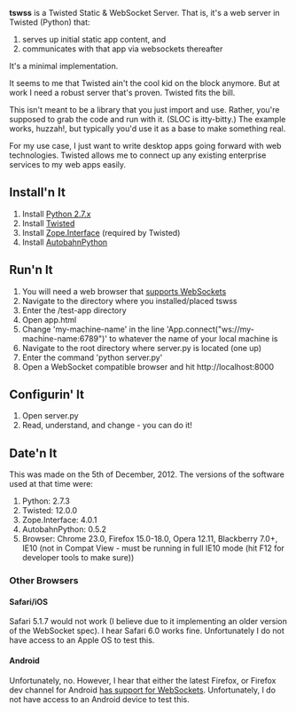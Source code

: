 **tswss** is a Twisted Static & WebSocket Server. That is, it's a web server in Twisted (Python) that:

1. serves up initial static app content, and
2. communicates with that app via websockets thereafter

It's a minimal implementation.

It seems to me that Twisted ain't the cool kid on the block anymore. But at work I need a robust server that's proven. Twisted fits the bill.

This isn't meant to be a library that you just import and use. Rather, you're supposed to grab the code and run with it. (SLOC is itty-bitty.) The example works, huzzah!, but typically you'd use it as a base to make something real.

For my use case, I just want to write desktop apps going forward with web technologies. Twisted allows me to connect up any existing enterprise services to my web apps easily.

## Install'n It

1. Install [Python 2.7.x](http://www.python.org/download/releases/2.7.3/)
2. Install [Twisted](http://twistedmatrix.com/trac)
3. Install [Zope.Interface](http://pypi.python.org/pypi/zope.interface) (required by Twisted)
4. Install [AutobahnPython](http://www.autobahn.ws/python)

## Run'n It

1. You will need a web browser that [supports WebSockets](http://caniuse.com/#search=websocket)
2. Navigate to the directory where you installed/placed tswss
3. Enter the /test-app directory
4. Open app.html
5. Change 'my-machine-name' in the line 'App.connect("ws://my-machine-name:6789")' to whatever the name of your local machine is
6. Navigate to the root directory where server.py is located (one up)
7. Enter the command 'python server.py'
8. Open a WebSocket compatible browser and hit http://localhost:8000

## Configurin' It

1. Open server.py
2. Read, understand, and change - you can do it!

## Date'n It

This was made on the 5th of December, 2012. The versions of the software used at that time were:

1. Python: 2.7.3
2. Twisted: 12.0.0
3. Zope.Interface: 4.0.1
4. AutobahnPython: 0.5.2
5. Browser: Chrome 23.0, Firefox 15.0-18.0, Opera 12.11, Blackberry 7.0+, IE10 (not in Compat View - must be running in full IE10 mode (hit F12 for developer tools to make sure))

### Other Browsers

#### Safari/iOS

Safari 5.1.7 would not work (I believe due to it implementing an older version of the WebSocket spec). I hear Safari 6.0 works fine. Unfortunately I do not have access to an Apple OS to test this.

#### Android

Unfortunately, no. However, I hear that either the latest Firefox, or Firefox dev channel for Android [has support for WebSockets](https://wiki.mozilla.org/Mobile/Platforms/Android). Unfortunately, I do not have access to an Android device to test this.
